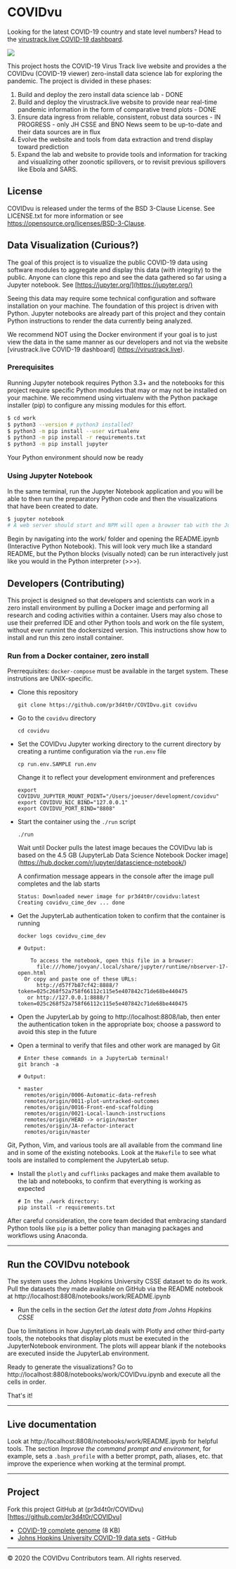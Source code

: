 # COVIDvu

Looking for the latest COVID-19 country and state level numbers?  Head to the
[virustrack.live COVID-19 dashboard](https://virustrack.live).

<img src='./resources/website-00.png'>

This project hosts the COVID-19 Virus Track live website and provides a
the COVIDvu (COVID-19 viewer) zero-install data science lab for exploring the
pandemic.  The project is divided in these phases:

1. Build and deploy the zero install data science lab - DONE
1. Build and deploy the virustrack.live website to provide near real-time
   pandemic information in the form of comparative trend plots - DONE
1. Ensure data ingress from reliable, consistent, robust data sources - IN 
   PROGRESS - only JH CSSE and BNO News seem to be up-to-date and their data
   sources are in flux
1. Evolve the website and tools from data extraction and trend display toward
   prediction
1. Expand the lab and website to provide tools and information for tracking
   and visualizing other zoonotic spillovers, or to revisit previous spillovers
   like Ebola and SARS.

## License

COVIDvu is released under the terms of the BSD 3-Clause License. See LICENSE.txt for
 more information or see https://opensource.org/licenses/BSD-3-Clause.

## Data Visualization (Curious?)

The goal of this project is to visualize the public COVID-19 data using software
modules to aggregate and display this data (with integrity) to the public. Anyone
can clone this repo and see the data gathered so far using a Jupyter notebook. See
[https://jupyter.org/](https://jupyter.org/)

Seeing this data may require some technical configuration and software installation
on your machine. The foundation of this project is driven with Python. Jupyter notebooks
are already part of this project and they contain Python instructions to render the
data currently being analyzed.

We recommend NOT using the Docker environment if your goal is to just view the data
in the same manner as our developers and not via the website [virustrack.live COVID-19 dashboard]
(https://virustrack.live).

### Prerequisites

Running Jupyter notebook requires Python 3.3+ and the notebooks for this project require
specific Python modules that may or may not be installed on your machine. We recommend
using virtualenv with the Python package installer (pip) to configure any missing
modules for this effort.

```bash
$ cd work
$ python3 --version # python3 installed?
$ python3 -m pip install --user virtualenv
$ python3 -m pip install -r requirements.txt
$ python3 -m pip install jupyter
```

Your Python environment should now be ready

### Using Jupyter Notebook

In the same terminal, run the Jupyter Notebook application and you will be able to then
run the preparatory Python code and then the visualizations that have been created to
date.

```bash
$ jupyter notebook
# A web server should start and NPM will open a browser tab with the Jupyter Notebook environment
``` 

Begin by navigating into the work/ folder and opening the README.ipynb (Interactive Python Notebook). 
This will look very much like a standard README, but the Python blocks (visually noted) can be run
interactively just like you would in the Python interpreter (>>>).

## Developers (Contributing)

This project is designed so that developers and scientists can work in a
zero install environment by pulling a Docker image and performing all research
and coding activities within a container.  Users may also chose to use their 
preferred IDE and other Python tools and work on the file system, without ever
runnint the dockersized version.  This instructions show how to install and run
this zero install container.


### Run from a Docker container, zero install

Prerrequisites:  `docker-compose` must be available in the target system.  These
instrutions are UNIX-specific.

- Clone this repository

  `git clone https://github.com/pr3d4t0r/COVIDvu.git covidvu`

- Go to the `covidvu` directory

  `cd covidvu`

- Set the COVIDvu Jupyter working directory to the current directory by creating
  a runtime configuration via the `run.env` file

  ```
  cp run.env.SAMPLE run.env
  ```

  Change it to reflect your development environment and preferences

  ```
  export COVIDVU_JUPYTER_MOUNT_POINT="/Users/joeuser/development/covidvu"
  export COVIDVU_NIC_BIND="127.0.0.1"
  export COVIDVU_PORT_BIND="8808"

  ```

- Start the container using the `./run` script

  ```
  ./run
  ```

  Wait until Docker pulls the latest image becaues the COVIDvu lab is based on
  the 4.5 GB (JupyterLab Data Science Notebook Docker image](https://hub.docker.com/r/jupyter/datascience-notebook/)

  A confirmation message appears in the console after the image pull completes
  and the lab starts

  ```
  Status: Downloaded newer image for pr3d4t0r/covidvu:latest
  Creating covidvu_cime_dev ... done
  ```

- Get the JupyterLab authentication token to confirm that the container is
  running

  ```
  docker logs covidvu_cime_dev

  # Output:

      To access the notebook, open this file in a browser:
        file:///home/jovyan/.local/share/jupyter/runtime/nbserver-17-open.html
    Or copy and paste one of these URLs:
        http://d57f7b87cf42:8888/?token=025c268f52a758f66112c115e5e407842c71de68be440475
     or http://127.0.0.1:8888/?token=025c268f52a758f66112c115e5e407842c71de68be440475

  ```

- Open the JupyterLab by going to http://localhost:8808/lab, then enter the
  authentication token in the appropriate box; choose a password to avoid this
  step in the future


- Open a terminal to verify that files and other work are managed by Git

  ```
  # Enter these commands in a JupyterLab terminal!
  git branch -a

  # Output: 

  * master
    remotes/origin/0006-Automatic-data-refresh
    remotes/origin/0011-plot-untracked-outcomes
    remotes/origin/0016-Front-end-scaffolding
    remotes/origin/0021-Local-launch-instructions
    remotes/origin/HEAD -> origin/master
    remotes/origin/JA-refactor-interact
    remotes/origin/master
  ```

Git, Python, Vim, and various tools are all available from the command line and
in some of the existing notebooks.  Look at the `Makefile` to see what tools are
installed to complement the JupyterLab setup.

- Install the `plotly` and `cufflinks` packages and make them available to the
  lab and notebooks, to confirm that everything is working as expected

  ```
  # In the ./work directory:
  pip install -r requirements.txt
  ```

After careful consideration, the core team decided that embracing standard
Python tools like `pip` is a better policy than managing packages and workflows
using Anaconda.


---
## Run the COVIDvu notebook

The system uses the Johns Hopkins University CSSE dataset to do its work.
Pull the datasets they made available on GitHub via the README notebook at
http://localhost:8808/notebooks/work/README.ipynb

- Run the cells in the section _Get the latest data from Johns Hopkins CSSE_

Due to limitations in how JupyterLab deals with Plotly and other third-party
tools, the notebooks that display plots must be executed in the JupyterNotebook
environment.  The plots will appear blank if the notebooks are executed inside
the JupyterLab environment.

Ready to generate the visualizations?  Go to http://localhost:8808/notebooks/work/COVIDvu.ipynb
and execute all the cells in order.

That's it!


---
## Live documentation

Look at http://localhost:8808/notebooks/work/README.ipynb for helpful tools.
The section _Improve the command prompt and environment_, for example, sets a
`.bash_profile` with a better prompt, path, aliases, etc. that improve the 
experience when working at the terminal prompt.


---
## Project

Fork this project GitHub at (pr3d4t0r/COVIDvu)[https://github.com/pr3d4t0r/COVIDvu]

- [COVID-19 complete genome](https://www.ncbi.nlm.nih.gov/nuccore/MN908947.3) (8 KB)
- [Johns Hopkins University COVID-19 data sets](https://github.com/CSSEGISandData/COVID-19) - GitHub


---
&#169; 2020 the COVIDvu Contributors team.  All rights reserved.

